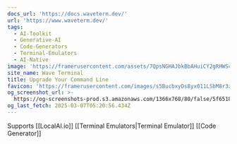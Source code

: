 ```yaml
---
docs_url: 'https://docs.waveterm.dev/'
url: 'https://www.waveterm.dev/'
tags:
  - AI-Toolkit
  - Generative-AI
  - Code-Generators
  - Terminal-Emulators
  - AI-Native
image: 'https://framerusercontent.com/assets/7QpsNGHAJbkBbAHuiCY2gRHWSc.png'
site_name: Wave Terminal
title: Upgrade Your Command Line
favicon: 'https://framerusercontent.com/images/s5BucbxyDs8yx011LSbM8r3zSQ.png'
og_screenshot_url: >-
  https://og-screenshots-prod.s3.amazonaws.com/1366x768/80/false/5f6518998915fa1b46a98f398d9080d2cb9e451778c73790c45d0263541609b7.jpeg
og_last_fetch: 2025-03-07T05:20:56.434Z
---
```

Supports [[LocalAI.io]]
[[Terminal Emulators|Terminal Emulator]]
[[Code Generator]]

